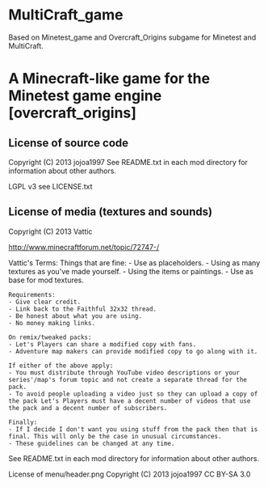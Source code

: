 # MultiCraft_game
Based on Minetest_game and Overcraft_Origins subgame for Minetest and MultiCraft.


A Minecraft-like game for the Minetest game engine [overcraft_origins]
======================================================================

License of source code
----------------------
Copyright (C) 2013 jojoa1997
See README.txt in each mod directory for information about other authors.

LGPL v3 see LICENSE.txt

License of media (textures and sounds)
--------------------------------------
Copyright (C) 2013 Vattic

http://www.minecraftforum.net/topic/72747-/

Vattic's Terms:
	Things that are fine:
	- Use as placeholders.
	- Using as many textures as you've made yourself.
	- Using the items or paintings.
	- Use as base for mod textures.

	Requirements:
	- Give clear credit.
	- Link back to the Faithful 32x32 thread.
	- Be honest about what you are using.
	- No money making links.

	On remix/tweaked packs:
	- Let's Players can share a modified copy with fans.
	- Adventure map makers can provide modified copy to go along with it.

	If either of the above apply:
	- You must distribute through YouTube video descriptions or your series'/map's forum topic and not create a separate thread for the pack.
	- To avoid people uploading a video just so they can upload a copy of the pack Let's Players must have a decent number of videos that use the pack and a decent number of subscribers.

	Finally:
	- If I decide I don't want you using stuff from the pack then that is final. This will only be the case in unusual circumstances.
	- These guidelines can be changed at any time.

See README.txt in each mod directory for information about other authors.

License of menu/header.png
Copyright (C) 2013 jojoa1997 CC BY-SA 3.0
